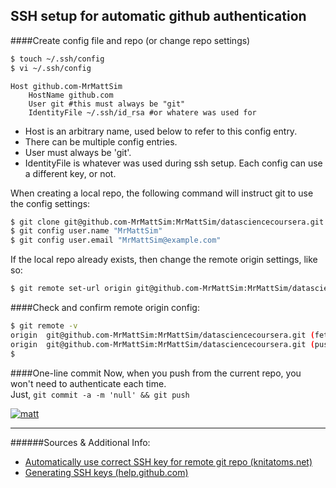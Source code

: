 ## SSH setup for automatic github authentication

####Create config file and repo (or change repo settings)
 
```sh
$ touch ~/.ssh/config
$ vi ~/.ssh/config
```

```text
Host github.com-MrMattSim 
	HostName github.com
	User git #this must always be "git"
	IdentityFile ~/.ssh/id_rsa #or whatere was used for
```
* Host is an arbitrary name, used below to refer to this config entry.
* There can be multiple config entries. 
* User must always be 'git'. 
* IdentityFile is whatever was used during ssh setup. Each config can use a  different key, or not.

When creating a local repo, the following command will instruct git to use the config settings:
```sh
$ git clone git@github.com-MrMattSim:MrMattSim/datasciencecoursera.git #[local folder name]
$ git config user.name "MrMattSim"
$ git config user.email "MrMattSim@example.com"
```
If the local repo already exists, then change the remote origin settings, like so:
```sh
$ git remote set-url origin git@github.com-MrMattSim:MrMattSim/datasciencecoursera.git
```
####Check and confirm remote origin config:
```sh
$ git remote -v
origin	git@github.com-MrMattSim:MrMattSim/datasciencecoursera.git (fetch)
origin	git@github.com-MrMattSim:MrMattSim/datasciencecoursera.git (push)
$
```
####One-line commit
Now, when you push from the current repo, you won't need to authenticate each time. <br>
Just, `git commit -a -m 'null' && git push`

[![matt](https://copy.com/WiKwXBzvW7UehxO1 "matt")](http://bymattsim.weebly.com)

---
######Sources & Additional Info:
- [Automatically use correct SSH key for remote git repo (knitatoms.net)](http://knitatoms.net/2013/10/automatically-use-correct-ssh-key-for-remote-git-repo/)
- [Generating SSH keys (help.github.com)](https://help.github.com/articles/generating-ssh-keys/)
